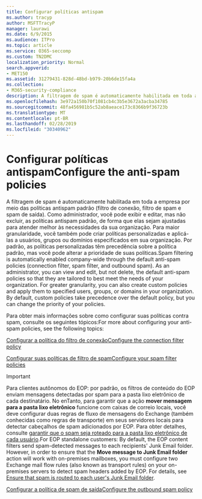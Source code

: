 ```yaml
---
title: Configurar políticas antispam
ms.author: tracyp
author: MSFTTracyP
manager: laurawi
ms.date: 6/9/2015
ms.audience: ITPro
ms.topic: article
ms.service: O365-seccomp
ms.custom: TN2DMC
localization_priority: Normal
search.appverid:
- MET150
ms.assetid: 31279431-828d-48bd-b979-20b6de15fa4a
ms.collection:
- M365-security-compliance
description: A filtragem de spam é automaticamente habilitada em toda a empresa por meio das políticas antispam padrão (filtro de conexão, filtro de spam e spam de saída). Como administrador, você pode exibir e editar, mas não excluir, as políticas antispam padrão, de forma que elas sejam ajustadas para atender melhor às necessidades da sua organização. Para maior granularidade, você também pode criar políticas personalizadas e aplicá-las a usuários, grupos ou domínios especificados em sua organização. Por padrão, as políticas personalizadas têm precedência sobre a política padrão, mas você pode alterar a prioridade de suas políticas.
ms.openlocfilehash: 3e972a150b70f1081cb4c3b5e3672a3acba34785
ms.sourcegitcommit: 48fa456981b5c52ab8aeace173c8366b9f36723b
ms.translationtype: MT
ms.contentlocale: pt-BR
ms.lasthandoff: 02/28/2019
ms.locfileid: "30340962"
---
```

# <a name="configure-the-anti-spam-policies"></a><span data-ttu-id="cf334-106">Configurar políticas antispam</span><span class="sxs-lookup"><span data-stu-id="cf334-106">Configure the anti-spam policies</span></span>

<span data-ttu-id="cf334-p102">A filtragem de spam é automaticamente habilitada em toda a empresa por meio das políticas antispam padrão (filtro de conexão, filtro de spam e spam de saída). Como administrador, você pode exibir e editar, mas não excluir, as políticas antispam padrão, de forma que elas sejam ajustadas para atender melhor às necessidades da sua organização. Para maior granularidade, você também pode criar políticas personalizadas e aplicá-las a usuários, grupos ou domínios especificados em sua organização. Por padrão, as políticas personalizadas têm precedência sobre a política padrão, mas você pode alterar a prioridade de suas políticas.</span><span class="sxs-lookup"><span data-stu-id="cf334-p102">Spam filtering is automatically enabled company-wide through the default anti-spam policies (connection filter, spam filter, and outbound spam). As an administrator, you can view and edit, but not delete, the default anti-spam policies so that they are tailored to best meet the needs of your organization. For greater granularity, you can also create custom policies and apply them to specified users, groups, or domains in your organization. By default, custom policies take precedence over the default policy, but you can change the priority of your policies.</span></span> 
  
<span data-ttu-id="cf334-111">Para obter mais informações sobre como configurar suas políticas contra spam, consulte os seguintes tópicos:</span><span class="sxs-lookup"><span data-stu-id="cf334-111">For more about configuring your anti-spam policies, see the following topics:</span></span>
  
[<span data-ttu-id="cf334-112">Configurar a política do filtro de conexão</span><span class="sxs-lookup"><span data-stu-id="cf334-112">Configure the connection filter policy</span></span>](configure-the-connection-filter-policy.md)
  
[<span data-ttu-id="cf334-113">Configurar suas políticas de filtro de spam</span><span class="sxs-lookup"><span data-stu-id="cf334-113">Configure your spam filter policies</span></span>](configure-your-spam-filter-policies.md)
  
> [!IMPORTANT]
> <span data-ttu-id="cf334-p103">Para clientes autônomos do EOP: por padrão, os filtros de conteúdo do EOP enviam mensagens detectadas por spam para a pasta lixo eletrônico de cada destinatário. No enTanto, para garantir que a ação **mover mensagem para a pasta lixo eletrônico** funcione com caixas de correio locais, você deve configurar duas regras de fluxo de mensagens do Exchange (também conhecidas como regras de transporte) em seus servidores locais para detectar cabeçalhos de spam adicionados por EOP. Para obter detalhes, consulte [garantir que o spam seja roteado para a pasta lixo eletrônico de cada usuário](ensure-that-spam-is-routed-to-each-user-s-junk-email-folder.md).</span><span class="sxs-lookup"><span data-stu-id="cf334-p103">For EOP standalone customers: By default, the EOP content filters send spam-detected messages to each recipients' Junk Email folder. However, in order to ensure that the **Move message to Junk Email folder** action will work with on-premises mailboxes, you must configure two Exchange mail flow rules (also known as transport rules) on your on-premises servers to detect spam headers added by EOP. For details, see [Ensure that spam is routed to each user's Junk Email folder](ensure-that-spam-is-routed-to-each-user-s-junk-email-folder.md).</span></span> 
  
[<span data-ttu-id="cf334-117">Configurar a política de spam de saída</span><span class="sxs-lookup"><span data-stu-id="cf334-117">Configure the outbound spam policy</span></span>](configure-the-outbound-spam-policy.md)
  

